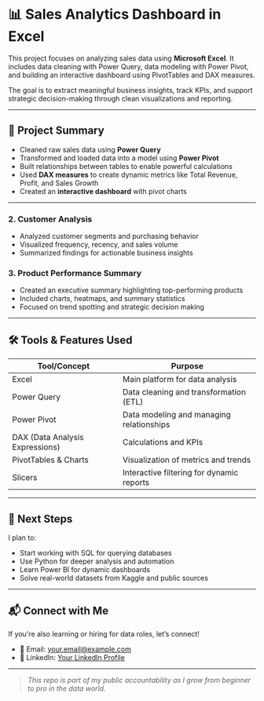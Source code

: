 # 📊 Sales Analytics Dashboard in Excel

This project focuses on analyzing sales data using **Microsoft Excel**. It includes data cleaning with Power Query, data modeling with Power Pivot, and building an interactive dashboard using PivotTables and DAX measures.

The goal is to extract meaningful business insights, track KPIs, and support strategic decision-making through clean visualizations and reporting.

---

## 🧾 Project Summary

- Cleaned raw sales data using **Power Query**
- Transformed and loaded data into a model using **Power Pivot**
- Built relationships between tables to enable powerful calculations
- Used **DAX measures** to create dynamic metrics like Total Revenue, Profit, and Sales Growth
- Created an **interactive dashboard** with  pivot charts

---



### 2. Customer Analysis
- Analyzed customer segments and purchasing behavior
- Visualized frequency, recency, and sales volume
- Summarized findings for actionable business insights

### 3. Product Performance Summary
- Created an executive summary highlighting top-performing products
- Included charts, heatmaps, and summary statistics
- Focused on trend spotting and strategic decision making

---

## 🛠️ Tools & Features Used

| Tool/Concept       | Purpose                                      |
|--------------------|----------------------------------------------|
| Excel              | Main platform for data analysis              |
| Power Query        | Data cleaning and transformation (ETL)       |
| Power Pivot        | Data modeling and managing relationships     |
| DAX (Data Analysis Expressions) | Calculations and KPIs         |
| PivotTables & Charts | Visualization of metrics and trends       |
| Slicers            | Interactive filtering for dynamic reports    |

---

## 🚀 Next Steps

I plan to:
- Start working with SQL for querying databases
- Use Python for deeper analysis and automation
- Learn Power BI for dynamic dashboards
- Solve real-world datasets from Kaggle and public sources

---

## 📬 Connect with Me

If you're also learning or hiring for data roles, let’s connect!

- 📧 Email: your.email@example.com
- 🔗 LinkedIn: [Your LinkedIn Profile](https://www.linkedin.com/in/yourname)

---

> _This repo is part of my public accountability as I grow from beginner to pro in the data world._

